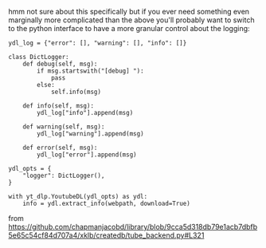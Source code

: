 hmm not sure about this specifically but if you ever need something even marginally more complicated than the above you'll probably want to switch to the python interface to have a more granular control about the logging:


    ydl_log = {"error": [], "warning": [], "info": []}

    class DictLogger:
        def debug(self, msg):
            if msg.startswith("[debug] "):
                pass
            else:
                self.info(msg)

        def info(self, msg):
            ydl_log["info"].append(msg)

        def warning(self, msg):
            ydl_log["warning"].append(msg)

        def error(self, msg):
            ydl_log["error"].append(msg)
        
    ydl_opts = {
        "logger": DictLogger(),
    }

    with yt_dlp.YoutubeDL(ydl_opts) as ydl:
        info = ydl.extract_info(webpath, download=True)

from https://github.com/chapmanjacobd/library/blob/9cca5d318db79e1acb7dbfb5e65c54cf84d707a4/xklb/createdb/tube_backend.py#L321
